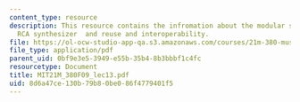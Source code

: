 ```yaml
---
content_type: resource
description: This resource contains the infromation about the modular synthesizers,
  RCA synthesizer  and reuse and interoperability.
file: https://ol-ocw-studio-app-qa.s3.amazonaws.com/courses/21m-380-music-and-technology-contemporary-history-and-aesthetics-fall-2009/8d6a47ce130b79b80be086f4779401f5_MIT21M_380F09_lec13.pdf
file_type: application/pdf
parent_uid: 0bf9e3e5-3949-e55b-35b4-8b3bbbf1c4fc
resourcetype: Document
title: MIT21M_380F09_lec13.pdf
uid: 8d6a47ce-130b-79b8-0be0-86f4779401f5
---
```

